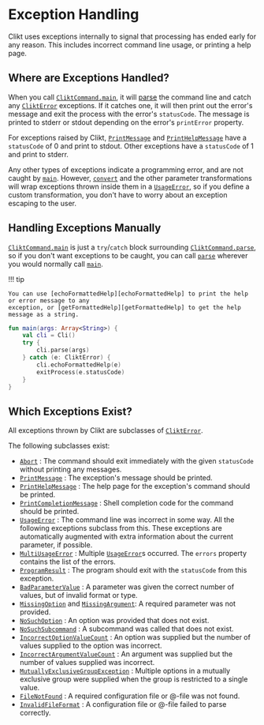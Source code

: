 # Exception Handling

Clikt uses exceptions internally to signal that processing has ended
early for any reason. This includes incorrect command line usage, or
printing a help page.

## Where are Exceptions Handled?

When you call [`CliktCommand.main`][main], it will [parse][parse] the command line and catch any
[`CliktError`][CliktError] exceptions. If it catches one, it will then print out the error's message
and exit the process with the error's `statusCode`. The message is printed to stderr or stdout
depending on the error's `printError` property.

For exceptions raised by Clikt, [`PrintMessage`][PrintMessage] and
[`PrintHelpMessage`][PrintHelpMessage] have a `statusCode` of 0 and print to stdout. Other
exceptions have a `statusCode` of 1 and print to stderr.

Any other types of exceptions indicate a programming error, and are not caught by [`main`][main].
However, [`convert`][convert] and the other parameter transformations will wrap exceptions thrown
inside them in a [`UsageError`][UsageError], so if you define a custom transformation,
you don't have to worry about an exception escaping to the user.

## Handling Exceptions Manually

[`CliktCommand.main`][main] is just a `try`/`catch` block surrounding
[`CliktCommand.parse`][parse], so if you don't want exceptions to be caught,
you can call [`parse`][parse] wherever you would normally call [`main`][main].

!!! tip

    You can use [echoFormattedHelp][echoFormattedHelp] to print the help or error message to any
    exception, or [getFormattedHelp][getFormattedHelp] to get the help message as a string.

```kotlin
fun main(args: Array<String>) {
    val cli = Cli()
    try {
        cli.parse(args)
    } catch (e: CliktError) {
        cli.echoFormattedHelp(e)
        exitProcess(e.statusCode)
    }
}
```

## Which Exceptions Exist?

All exceptions thrown by Clikt are subclasses of [`CliktError`][CliktError].

The following subclasses exist:

* [`Abort`][Abort] : The command should exit immediately with the given `statusCode` without printing any messages.
* [`PrintMessage`][PrintMessage] : The exception's message should be printed.
* [`PrintHelpMessage`][PrintHelpMessage] : The help page for the exception's command should be printed.
* [`PrintCompletionMessage`][PrintCompletionMessage] : Shell completion code for the command should be printed.
* [`UsageError`][UsageError] : The command line was incorrect in some way. All the following exceptions subclass from this. These exceptions are automatically augmented with extra information about the current parameter, if possible.
* [`MultiUsageError`][MultiUsageError] : Multiple [`UsageError`][UsageError]s occurred. The `errors` property contains the list of the errors.
* [`ProgramResult`][ProgramResult] : The program should exit with the `statusCode` from this exception.
* [`BadParameterValue`][BadParameterValue] : A parameter was given the correct number of values, but of invalid format or type.
* [`MissingOption`][MissingOption] and [`MissingArgument`][MissingArgument]: A required parameter was not provided.
* [`NoSuchOption`][NoSuchOption] : An option was provided that does not exist.
* [`NoSuchSubcommand`][NoSuchSubcommand] : A subcommand was called that does not exist.
* [`IncorrectOptionValueCount`][IncorrectOptionValueCount] : An option was supplied but the number of values supplied to the option was incorrect.
* [`IncorrectArgumentValueCount`][IncorrectArgumentValueCount] : An argument was supplied but the number of values supplied was incorrect.
* [`MutuallyExclusiveGroupException`][MutuallyExclusiveGroupException] : Multiple options in a mutually exclusive group were supplied when the group is restricted to a single value.
* [`FileNotFound`][FileNotFound] : A required configuration file or @-file was not found.
* [`InvalidFileFormat`][InvalidFileFormat] : A configuration file or @-file failed to parse correctly.


[Abort]:                           api/clikt/com.github.ajalt.clikt.core/-abort/index.html
[BadParameterValue]:               api/clikt/com.github.ajalt.clikt.core/-bad-parameter-value/index.html
[CliktError]:                      api/clikt/com.github.ajalt.clikt.core/-clikt-error/index.html
[convert]:                         api/clikt/com.github.ajalt.clikt.parameters.options/convert.html
[echoFormattedHelp]:               api/clikt/com.github.ajalt.clikt.core/-base-clikt-command/echo-formatted-help.html
[FileNotFound]:                    api/clikt/com.github.ajalt.clikt.core/-file-not-found/index.html
[getFormattedHelp]:                api/clikt/com.github.ajalt.clikt.core/-base-clikt-command/get-formatted-help.html
[IncorrectArgumentValueCount]:     api/clikt/com.github.ajalt.clikt.core/-incorrect-argument-value-count/index.html
[IncorrectOptionValueCount]:       api/clikt/com.github.ajalt.clikt.core/-incorrect-option-value-count/index.html
[InvalidFileFormat]:               api/clikt/com.github.ajalt.clikt.core/-invalid-file-format/index.html
[main]:                            api/clikt/com.github.ajalt.clikt.core/main.html
[MissingArgument]:                 api/clikt/com.github.ajalt.clikt.core/-missing-argument/index.html
[MissingOption]:                   api/clikt/com.github.ajalt.clikt.core/-missing-option/index.html
[MultiUsageError]:                 api/clikt/com.github.ajalt.clikt.core/-multi-usage-error/index.html
[MutuallyExclusiveGroupException]: api/clikt/com.github.ajalt.clikt.core/-mutually-exclusive-group-exception/index.html
[NoSuchOption]:                    api/clikt/com.github.ajalt.clikt.core/-no-such-option/index.html
[NoSuchSubcommand]:                api/clikt/com.github.ajalt.clikt.core/-no-such-subcommand/index.html
[parse]:                           api/clikt/com.github.ajalt.clikt.core/parse.html
[PrintCompletionMessage]:          api/clikt/com.github.ajalt.clikt.core/-print-completion-message/index.html
[PrintHelpMessage]:                api/clikt/com.github.ajalt.clikt.core/-print-help-message/index.html
[PrintMessage]:                    api/clikt/com.github.ajalt.clikt.core/-print-message/index.html
[ProgramResult]:                   api/clikt/com.github.ajalt.clikt.core/-program-result/index.html
[UsageError]:                      api/clikt/com.github.ajalt.clikt.core/-usage-error/index.html

